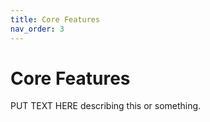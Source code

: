 ```yaml
---
title: Core Features
nav_order: 3
---
```


# Core Features

PUT TEXT HERE describing this or something.